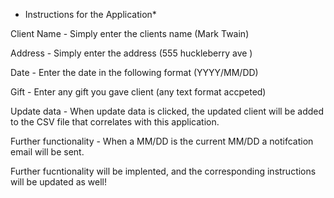 * Instructions for the Application*

Client Name - Simply enter the clients name (Mark Twain)

Address - Simply enter the address (555 huckleberry ave )

Date - Enter the date in the following format (YYYY/MM/DD)

Gift - Enter any gift you gave client (any text format accpeted)

Update data - When update data is clicked, the updated client will be added to the CSV file that correlates with this application. 


Further functionality - When a MM/DD is the current MM/DD a notifcation email will be sent.

Further fucntionality will be implented, and the corresponding instructions will be updated as well!
